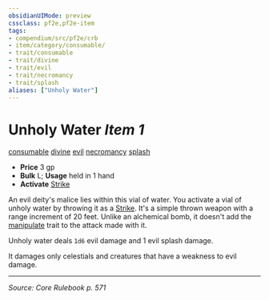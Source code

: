 ```yaml
---
obsidianUIMode: preview
cssclass: pf2e,pf2e-item
tags:
- compendium/src/pf2e/crb
- item/category/consumable/
- trait/consumable
- trait/divine
- trait/evil
- trait/necromancy
- trait/splash
aliases: ["Unholy Water"]
---
```

# Unholy Water *Item 1*  
[consumable](consumable.md "Consumable Item Trait")  [divine](divine.md "Divine Tradition Trait")  [evil](evil.md "Evil Alignment Trait")  [necromancy](necromancy.md "Necromancy School Trait")  [splash](splash.md "Splash Weapon Trait")  

- **Price** 3 gp
- **Bulk** L; **Usage** held in 1 hand
- **Activate** [Strike](strike.md)

An evil deity's malice lies within this vial of water. You activate a vial of unholy water by throwing it as a [Strike](strike.md). It's a simple thrown weapon with a range increment of 20 feet. Unlike an alchemical bomb, it doesn't add the [manipulate](manipulate.md "Manipulate General Trait") trait to the attack made with it.

Unholy water deals `1d6` evil damage and 1 evil splash damage.

It damages only celestials and creatures that have a weakness to evil damage.


---
*Source: Core Rulebook p. 571*